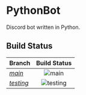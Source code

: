 # PythonBot
Discord bot written in Python.

## Build Status
|**Branch**|**Build Status**|
|:---------|:--------------:|
|*[main](https://github.com/MC-Raptors-Who-Code/PythonBot/tree/main)*|![main](https://github.com/MC-Raptors-Who-Code/PythonBot/workflows/main/badge.svg)|
|*[testing](https://github.com/MC-Raptors-Who-Code/PythonBot/tree/testing)*|![testing](https://github.com/MC-Raptors-Who-Code/PythonBot/workflows/testing/badge.svg?branch=testing)|

